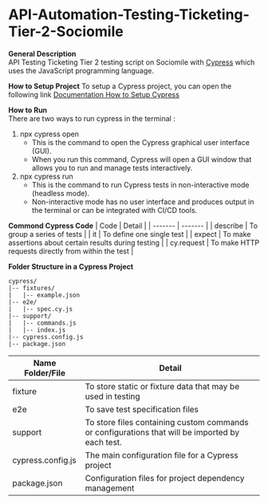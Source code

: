 # API-Automation-Testing-Ticketing-Tier-2-Sociomile

**General Description**  
API Testing Ticketing Tier 2 testing script on Sociomile with [Cypress](https://www.cypress.io/)
 which uses the JavaScript programming language.

**How to Setup Project**
To setup a Cypress project, you can open the following link [Documentation How to Setup Cypress](https://www.canva.com/design/DAFt2DEkNYg/v44IS6S6t2N3BjBwAa0qLg/edit?utm_content=DAFt2DEkNYg&utm_campaign=designshare&utm_medium=link2&utm_source=sharebutton)  

**How to Run**  
There are two ways to run cypress in the terminal : 
1. npx cypress open
   - This is the command to open the Cypress graphical user interface (GUI).
   - When you run this command, Cypress will open a GUI window that allows you to run and manage tests interactively.
2. npx cypress run
   - This is the command to run Cypress tests in non-interactive mode (headless mode).
   - Non-interactive mode has no user interface and produces output in the terminal or can be integrated with CI/CD tools.    


  
**Commond Cypress Code**
| Code | Detail |
| ------- | ------- |
| describe | To group a series of tests |
| it | To define one single test |
| expect | To make assertions about certain results during testing |
| cy.request | To make HTTP requests directly from within the test |



**Folder Structure in a Cypress Project**  
```
cypress/  
|-- fixtures/  
|   |-- example.json  
|-- e2e/  
|   |-- spec.cy.js  
|-- support/  
|   |-- commands.js  
|   |-- index.js  
|-- cypress.config.js  
|-- package.json  
```

| Name Folder/File | Detail |
| ------- | ------- |
| fixture | To store static or fixture data that may be used in testing |
| e2e | To save test specification files |
| support | To store files containing custom commands or configurations that will be imported by each test. |
| cypress.config.js | The main configuration file for a Cypress project |
| package.json | Configuration files for project dependency management |

